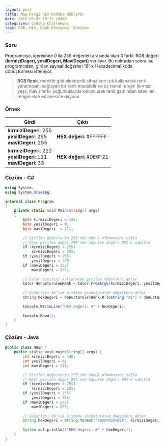 ```yaml
---
layout: post
title: RGB Rengi HEX Koduna Dönüştür
date: 2018-06-02 19:33 +0300
categories: Coding-Challenges
tags: RGB, HEX, Renk Dönüşümü, Dönüşüm
---
```

### Soru
Programcıya, içerisinde 0 ila 255 değerleri arasında olan 3 farklı RGB değeri **(kirmiziDegeri, yesilDegeri, MaviDegeri)** veriliyor. Bu noktadan sonra ise programcıdan, girilen sayısal değerleri 16’lık Hexadecimal koda dönüştürmesi isteniyor.

> **RGB Renk**, monitör gibi elektronik cihazların ışık kullanarak renk yaratmasını sağlayan bir renk modelidir ve üç temel rengin (kırmızı, yeşil, mavi) farklı yoğunluklarda kullanılarak renk gamından istenilen rengin elde edilmesine dayanır.

### Örnek

| Girdi                                                                  | Çıktı                   |
|------------------------------------------------------------------------|-------------------------|
| **kirmiziDegeri**: 255 <br>**yesilDegeri**: 255<br>**maviDegeri**: 255 | **HEX değeri**: #FFFFFF |
| **kirmiziDegeri**: 222 <br>**yesilDegeri**: 111<br>**maviDegeri**: 33  | **HEX değeri**: #DE6F21 |

### Çözüm - C#
```csharp
using System;
using System.Drawing;
 
internal class Program
{
    private static void Main(string[] args)
    {
        byte kirmiziDegeri = 148;
        byte yesilDegeri = 0;
        byte maviDegeri  = 211;
 
        // Girilen değerlerin 255'ten büyük olmamasını sağla
        // Eğer girilen değer 255'ten büyükse değeri 255'e sabitle
        if (kirmiziDegeri > 255)
            kirmiziDegeri = 255;
        if (yesilDegeri > 255)
            yesilDegeri = 255;
        if (maviDegeri > 255)
            maviDegeri = 255;
 
        // Color sınıfını kullanarak girilen değerleri aktar
        Color donusturulenRenk = Color.FromArgb(kirmiziDegeri, yesilDegeri, maviDegeri);
 
        // Değerleri 16'lık sisteme dönüştürerek değişkene aktar
        string hexDegeri = donusturulenRenk.R.ToString("X2") + donusturulenRenk.G.ToString("X2") + donusturulenRenk.B.ToString("X2");
 
        Console.WriteLine("HEX değeri: #" + hexDegeri);
 
        Console.Read();
    }
}
```

### Çözüm - Java
```java
public class Main {
    public static void main(String[] args) {
        int kirmiziDegeri = 148;
        int yesilDegeri = 0;
        int maviDegeri = 211;
 
        // Girilen değerlerin 255'ten büyük olmamasını sağla
        // Eğer girilen değer 255'ten büyükse değeri 255'e sabitle
        if (kirmiziDegeri > 255)
            kirmiziDegeri = 255;
        if (yesilDegeri > 255)
            yesilDegeri = 255;
        if (maviDegeri > 255)
            maviDegeri = 255;
 
        // Değerleri 16'lık sisteme dönüştürerek değişkene aktar
        String hexDegeri = String.format("%02X%02X%02X", kirmiziDegeri, yesilDegeri, maviDegeri);
 
        System.out.println(("HEX değeri: #" + hexDegeri));
    }
}
```